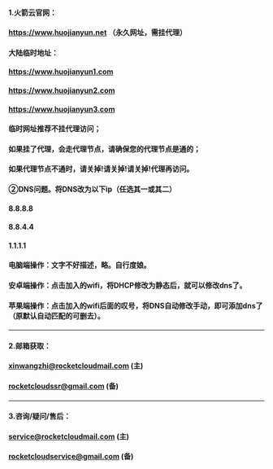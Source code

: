#### 1.火箭云官网：
#### https://www.huojianyun.net   （永久网址，需挂代理）
#### 大陆临时地址：
#### https://www.huojianyun1.com
#### https://www.huojianyun2.com
#### https://www.huojianyun3.com
#### 临时网址推荐不挂代理访问；
#### 如果挂了代理，会走代理节点，请确保您的代理节点是通的；
#### 如果代理节点不通时，请关掉!请关掉!请关掉!代理再访问。
#### ②DNS问题。将DNS改为以下ip（任选其一或其二）
#### 8.8.8.8
#### 8.8.4.4
#### 1.1.1.1
#### 电脑端操作：文字不好描述，略。自行度娘。
#### 安卓端操作：点击加入的wifi，将DHCP修改为静态后，就可以修改dns了。
#### 苹果端操作：点击加入的wifi后面的叹号，将DNS自动修改手动，即可添加dns了（原默认自动匹配的可删去）。
---------------------------------------
#### 2.邮箱获取：
#### xinwangzhi@rocketcloudmail.com (主)
#### rocketcloudssr@gmail.com (备)
---------------------------------------
#### 3.咨询/疑问/售后：
#### service@rocketcloudmail.com (主)
#### rocketcloudservice@gmail.com (备)
